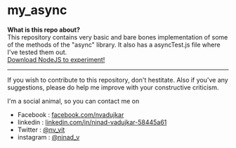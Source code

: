 # my_async
<b>What is this repo about?</b> <br />
This repository contains very basic and bare bones implementation of some of the methods of the "async" library. It also has a asyncTest.js file where I've tested them out.
<br/>
[Download NodeJS to experiment!](https://nodejs.org/en/download/)

---------------------------------------------------------------------------------------------------------------
If you wish to contribute to this repository, don't hestitate.
Also if you've any suggestions, please do help me improve with your constructive criticism.

I'm a social animal, so you can contact me on
* Facebook  : [facebook.com/nvadujkar](facebook.com/nvadujkar)
* linkedin  : [linkedin.com/in/ninad-vadujkar-58445a61](linkedin.com/in/ninad-vadujkar-58445a61)
* Twitter   : <u>@nv_vit</u>
* instagram : <u>@ninad_v</u>
